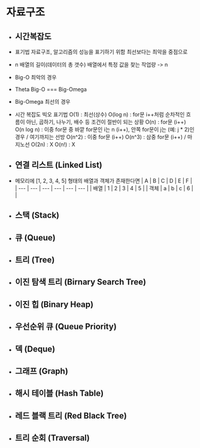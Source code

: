 # 자료구조


+ ## 시간복잡도

+ 표기법
  자료구조, 알고리즘의 성능을 표기하기 위함
  최선보다는 최악을 중점으로

+ n
  배열의 길이(데이터의 총 갯수)
  배열에서 특정 값을 찾는 작업량 -> n

+ Big-O
  최악의 경우
  
+ Theta
  Big-O === Big-Omega
  
+ Big-Omega
  최선의 경우

+ 시간 복잡도 빅오 표기법
  O(1) : 최선(상수)
  O(log n) : for문 i++처럼 순차적인 흐름이 아닌, 곱하기, 나누기, 배수 등 조건이 절반이 되는 상황
  O(n) : for문 (i++)
  O(n log n) : 이중 for문 중 바깥 for문인 i는 n (i++), 안쪽 for문이 j는 (예: j * 2)인 경우 / 여기까지는 선방
  O(n^2) : 이중 for문 (i++)
  O(n^3) : 삼중 for문 (i++) / 마지노선
  O(2n) : X
  O(n!) : X

+ ## 연결 리스트 (Linked List)

+ 메모리에 [1, 2, 3, 4, 5] 형태의 배열과 객체가 존재한다면
  | A | B | C | D | E | F |
  | --- | --- | --- | --- | --- | --- |
  | 배열 | 1 | 2 | 3 | 4 | 5 |
  | 객체 | a | b | c | 6 |   |
  
+ ## 스택 (Stack)

+ ## 큐 (Queue)

+ ## 트리 (Tree)

+ ## 이진 탐색 트리 (Birnary Search Tree)

+ ## 이진 힙 (Binary Heap)

+ ## 우선순위 큐 (Queue Priority)

+ ## 덱 (Deque)

+ ## 그래프 (Graph)

+ ## 해시 테이블 (Hash Table)

+ ## 레드 블랙 트리 (Red Black Tree)

+ ## 트리 순회 (Traversal)
